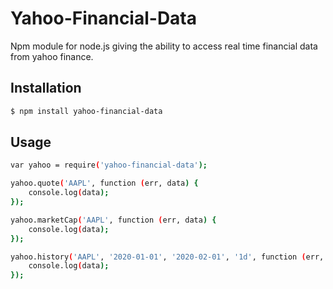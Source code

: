 # Yahoo-Financial-Data
Npm module for node.js giving the ability to access real time financial data from yahoo finance.

## Installation
```bash
$ npm install yahoo-financial-data
```

## Usage

```bash
var yahoo = require('yahoo-financial-data');
```

```bash
yahoo.quote('AAPL', function (err, data) {
    console.log(data);
});
```

```bash
yahoo.marketCap('AAPL', function (err, data) {
    console.log(data);
});
```

```bash
yahoo.history('AAPL', '2020-01-01', '2020-02-01', '1d', function (err, data) {
    console.log(data);
});
```
